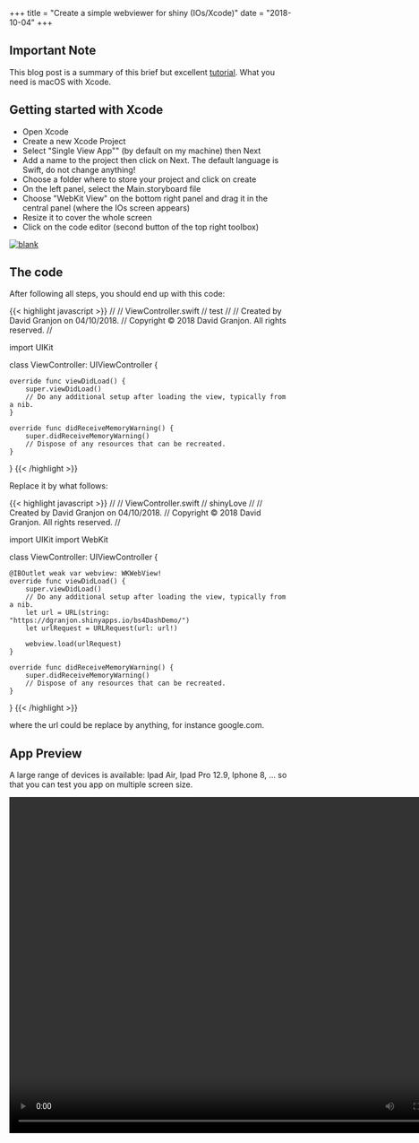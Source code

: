 +++
  title = "Create a simple webviewer for shiny (IOs/Xcode)"
  date = "2018-10-04"
+++
    
## Important Note

This blog post is a summary of this brief but excellent [tutorial](https://www.youtube.com/watch?v=6tr6tpKC8Tg).
What you need is macOS with Xcode.

## Getting started with Xcode
* Open Xcode
* Create a new Xcode Project
* Select "Single View App"" (by default on my machine) then Next
* Add a name to the project then click on Next. The default language is Swift, do not
change anything!
* Choose a folder where to store your project and click on create
* On the left panel, select the Main.storyboard file
* Choose "WebKit View" on the bottom right panel and drag it in the central panel (where the IOs screen appears)
* Resize it to cover the whole screen
* Click on the code editor (second button of the top right toolbox)


<a href="/images/shiny_webview_wrapup.png"><img src="/images/shiny_webview_wrapup.png" width="auto" height="auto" alt="blank"></a>


## The code

After following all steps, you should end up with this code:

{{< highlight javascript >}}
//
//  ViewController.swift
//  test
//
//  Created by David Granjon on 04/10/2018.
//  Copyright © 2018 David Granjon. All rights reserved.
//

import UIKit

class ViewController: UIViewController {

    override func viewDidLoad() {
        super.viewDidLoad()
        // Do any additional setup after loading the view, typically from a nib.
    }

    override func didReceiveMemoryWarning() {
        super.didReceiveMemoryWarning()
        // Dispose of any resources that can be recreated.
    }


}
{{< /highlight >}}

Replace it by what follows:

{{< highlight javascript >}}
//
//  ViewController.swift
//  shinyLove
//
//  Created by David Granjon on 04/10/2018.
//  Copyright © 2018 David Granjon. All rights reserved.
//

import UIKit
import WebKit

class ViewController: UIViewController {

    @IBOutlet weak var webview: WKWebView!
    override func viewDidLoad() {
        super.viewDidLoad()
        // Do any additional setup after loading the view, typically from a nib.
        let url = URL(string: "https://dgranjon.shinyapps.io/bs4DashDemo/")
        let urlRequest = URLRequest(url: url!)
        
        webview.load(urlRequest)
    }

    override func didReceiveMemoryWarning() {
        super.didReceiveMemoryWarning()
        // Dispose of any resources that can be recreated.
    }


}
{{< /highlight >}}

where the url could be replace by anything, for instance google.com.

## App Preview
A large range of devices is available: Ipad Air, Ipad Pro 12.9, Iphone 8, ...
so that you can test you app on multiple screen size.

<video width="800" height="600" controls>
  <source src="/videos/shiny_webview.mp4" type="video/mp4">
</video>